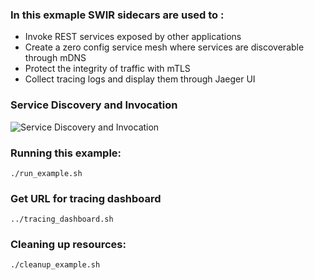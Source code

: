 ### In this exmaple SWIR sidecars are used to :

 * Invoke REST services exposed by other applications
 * Create a zero config service mesh where services are discoverable through mDNS
 * Protect the integrity of traffic with mTLS
 * Collect tracing logs and display them through Jaeger UI

### Service Discovery and Invocation
![Service Discovery and Invocation](../../../graphics/example-solution-sdi.png)


### Running this example:

```./run_example.sh```

### Get URL for tracing dashboard

```../tracing_dashboard.sh```


### Cleaning up resources:

```./cleanup_example.sh```
